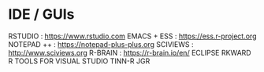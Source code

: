 

# IDE / GUIs

RSTUDIO : https://www.rstudio.com
EMACS + ESS : https://ess.r-project.org 
NOTEPAD ++ : https://notepad-plus-plus.org
SCIVIEWS : http://www.sciviews.org
R-BRAIN : https://r-brain.io/en/
ECLIPSE
RKWARD
R TOOLS FOR VISUAL STUDIO
TINN-R
JGR
